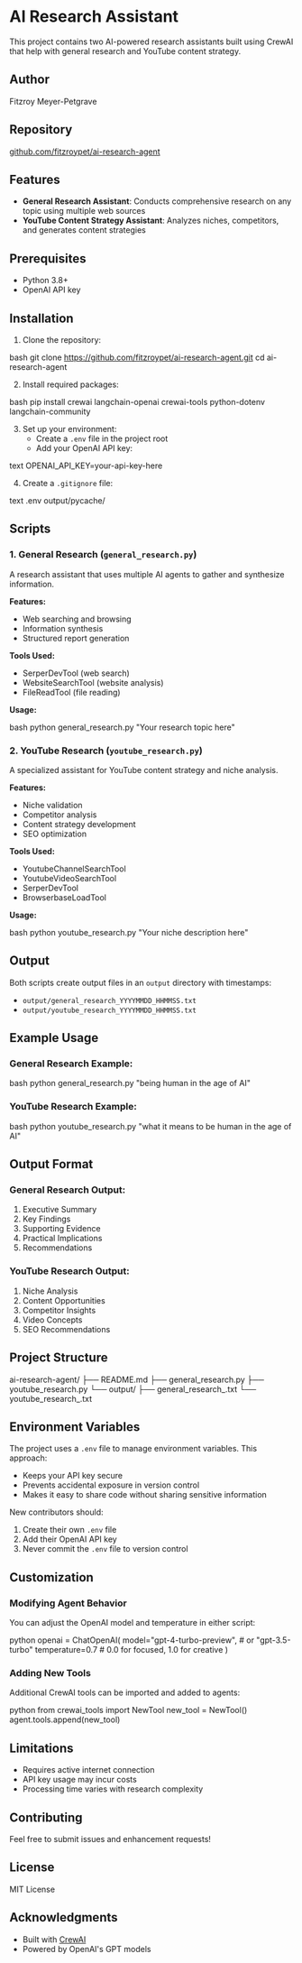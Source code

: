 # AI Research Assistant

This project contains two AI-powered research assistants built using CrewAI that help with general research and YouTube content strategy.

## Author
Fitzroy Meyer-Petgrave

## Repository
[github.com/fitzroypet/ai-research-agent](https://github.com/fitzroypet/ai-research-agent)

## Features

- **General Research Assistant**: Conducts comprehensive research on any topic using multiple web sources
- **YouTube Content Strategy Assistant**: Analyzes niches, competitors, and generates content strategies

## Prerequisites

- Python 3.8+
- OpenAI API key

## Installation

1. Clone the repository: 

bash
git clone https://github.com/fitzroypet/ai-research-agent.git
cd ai-research-agent

2. Install required packages:

bash
pip install crewai langchain-openai crewai-tools python-dotenv langchain-community

3. Set up your environment:
   - Create a `.env` file in the project root
   - Add your OpenAI API key:

text
OPENAI_API_KEY=your-api-key-here

4. Create a `.gitignore` file:

text
.env
output/pycache/


## Scripts

### 1. General Research (`general_research.py`)

A research assistant that uses multiple AI agents to gather and synthesize information.

**Features:**
- Web searching and browsing
- Information synthesis
- Structured report generation

**Tools Used:**
- SerperDevTool (web search)
- WebsiteSearchTool (website analysis)
- FileReadTool (file reading)

**Usage:**

bash
python general_research.py "Your research topic here"


### 2. YouTube Research (`youtube_research.py`)

A specialized assistant for YouTube content strategy and niche analysis.

**Features:**
- Niche validation
- Competitor analysis
- Content strategy development
- SEO optimization

**Tools Used:**
- YoutubeChannelSearchTool
- YoutubeVideoSearchTool
- SerperDevTool
- BrowserbaseLoadTool

**Usage:**

bash
python youtube_research.py "Your niche description here"


## Output

Both scripts create output files in an `output` directory with timestamps:
- `output/general_research_YYYYMMDD_HHMMSS.txt`
- `output/youtube_research_YYYYMMDD_HHMMSS.txt`

## Example Usage

### General Research Example:

bash
python general_research.py "being human in the age of AI"

### YouTube Research Example:

bash
python youtube_research.py "what it means to be human in the age of AI"


## Output Format

### General Research Output:
1. Executive Summary
2. Key Findings
3. Supporting Evidence
4. Practical Implications
5. Recommendations

### YouTube Research Output:
1. Niche Analysis
2. Content Opportunities
3. Competitor Insights
4. Video Concepts
5. SEO Recommendations

## Project Structure

ai-research-agent/
├── README.md
├── general_research.py
├── youtube_research.py
└── output/
├── general_research_.txt
└── youtube_research_.txt

## Environment Variables

The project uses a `.env` file to manage environment variables. This approach:
- Keeps your API key secure
- Prevents accidental exposure in version control
- Makes it easy to share code without sharing sensitive information

New contributors should:
1. Create their own `.env` file
2. Add their OpenAI API key
3. Never commit the `.env` file to version control

## Customization

### Modifying Agent Behavior

You can adjust the OpenAI model and temperature in either script:

python
openai = ChatOpenAI(
model="gpt-4-turbo-preview", # or "gpt-3.5-turbo"
temperature=0.7 # 0.0 for focused, 1.0 for creative
)


### Adding New Tools

Additional CrewAI tools can be imported and added to agents:

python
from crewai_tools import NewTool
new_tool = NewTool()
agent.tools.append(new_tool)


## Limitations

- Requires active internet connection
- API key usage may incur costs
- Processing time varies with research complexity

## Contributing

Feel free to submit issues and enhancement requests!

## License

MIT License

## Acknowledgments

- Built with [CrewAI](https://github.com/joaomdmoura/crewAI)
- Powered by OpenAI's GPT models

